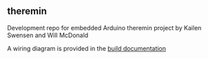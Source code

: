 ## theremin
Development repo for embedded Arduino theremin project by Kailen Swensen and Will McDonald

A wiring diagram is provided in the [build documentation](/docs/README.md)
